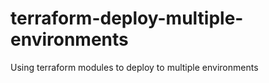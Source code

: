 # terraform-deploy-multiple-environments
Using terraform modules to deploy to multiple environments
